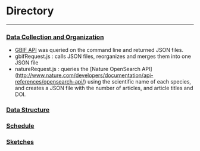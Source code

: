 # Directory
-----

### [Data Collection and Organization](https://github.com/tannerjaime/thesis/tree/master/work/data%20work)

* [GBIF API](http://www.gbif.org/developer/summary) was queried on the command line and returned JSON files.
* gbifRequest.js : calls JSON files, reorganizes and merges them into one JSON file
* natureRequest.js : queries the [Nature OpenSearch API] (http://www.nature.com/developers/documentation/api-references/opensearch-api/) using the scientific name of each species, and creates a JSON file with the number of articles, and article titles and DOI. 
    
### [Data Structure](https://github.com/tannerjaime/thesis/blob/master/work/dataStructure.js)
### [Schedule](https://github.com/tannerjaime/thesis/blob/master/work/schedule.png)
### [Sketches](https://docs.google.com/a/newschool.edu/presentation/d/1DdtjlqzaEbv2WzH2Wo_Yram_XX98B1oDXmTI1OSeVm8/edit?usp=sharing)

